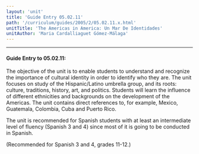 ```yaml
---
layout: 'unit'
title: 'Guide Entry 05.02.11'
path: '/curriculum/guides/2005/2/05.02.11.x.html'
unitTitle: 'The Americas in America: Un Mar De Identidades'
unitAuthor: 'Maria Cardalliaguet Gómez-Málaga'
---
```


<body>
<hr/>
 <h4>
  Guide Entry to 05.02.11:
 </h4>
 <p>
  The objective of the unit is to enable students to understand and recognize the importance of cultural identity in order to identify who they are.  The unit focuses on study of the Hispanic/Latino umbrella group, and its roots: culture, traditions, history, art, and politics. Students will learn the influence of different ethnicities and backgrounds on the development of the Americas. The unit contains direct references to, for example, Mexico, Guatemala, Colombia, Cuba and Puerto Rico.
 </p>
<p>
  The unit is recommended for Spanish students with at least an intermediate level of fluency (Spanish 3 and 4) since most of it is going to be conducted in Spanish.
 </p>
<p>
  (Recommended for Spanish 3 and 4, grades 11-12.)
 </p>

</body>
